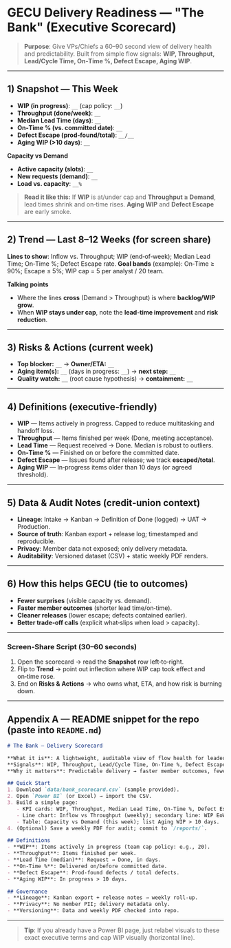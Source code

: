 # GECU Delivery Readiness — "The Bank" (Executive Scorecard)

> **Purpose**: Give VPs/Chiefs a 60–90 second view of delivery health and predictability. Built from simple flow signals: **WIP, Throughput, Lead/Cycle Time, On‑Time %, Defect Escape, Aging WIP**.

---

## 1) Snapshot — This Week

* **WIP (in progress)**: `__` (cap policy: `__`)
* **Throughput (done/week)**: `__`
* **Median Lead Time (days)**: `__`
* **On‑Time % (vs. committed date)**: `__`
* **Defect Escape (prod‑found/total)**: `__/__`
* **Aging WIP (>10 days)**: `__`

**Capacity vs Demand**

* **Active capacity (slots)**: `__`
* **New requests (demand)**: `__`
* **Load vs. capacity**: `__%`

> **Read it like this:** If **WIP** is at/under cap and **Throughput ≥ Demand**, lead times shrink and on‑time rises. **Aging WIP** and **Defect Escape** are early smoke.

---

## 2) Trend — Last 8–12 Weeks (for screen share)

**Lines to show**: Inflow vs. Throughput; WIP (end‑of‑week); Median Lead Time; On‑Time %; Defect Escape rate.
**Goal bands** (example): On‑Time ≥ 90%; Escape ≤ 5%; WIP cap = 5 per analyst / 20 team.

**Talking points**

* Where the lines **cross** (Demand > Throughput) is where **backlog/WIP grow**.
* When **WIP stays under cap**, note the **lead‑time improvement** and **risk reduction**.

---

## 3) Risks & Actions (current week)

* **Top blocker:** `__` → **Owner/ETA:** `__`
* **Aging item(s):** `__` (days in progress: `__`) → **next step:** `__`
* **Quality watch:** `__` (root cause hypothesis) → **containment:** `__`

---

## 4) Definitions (executive‑friendly)

* **WIP** — Items actively in progress. Capped to reduce multitasking and handoff loss.
* **Throughput** — Items finished per week (Done, meeting acceptance).
* **Lead Time** — Request received → Done. Median is robust to outliers.
* **On‑Time %** — Finished on or before the committed date.
* **Defect Escape** — Issues found after release; we track **escaped/total**.
* **Aging WIP** — In‑progress items older than 10 days (or agreed threshold).

---

## 5) Data & Audit Notes (credit‑union context)

* **Lineage**: Intake → Kanban → Definition of Done (logged) → UAT → Production.
* **Source of truth**: Kanban export + release log; timestamped and reproducible.
* **Privacy**: Member data not exposed; only delivery metadata.
* **Auditability**: Versioned dataset (CSV) + static weekly PDF renders.

---

## 6) How this helps GECU (tie to outcomes)

* **Fewer surprises** (visible capacity vs. demand).
* **Faster member outcomes** (shorter lead time/on‑time).
* **Cleaner releases** (lower escape; defects contained earlier).
* **Better trade‑off calls** (explicit what‑slips when load > capacity).

---

### Screen‑Share Script (30–60 seconds)

1. Open the scorecard → read the **Snapshot** row left‑to‑right.
2. Flip to **Trend** → point out inflection where WIP cap took effect and on‑time rose.
3. End on **Risks & Actions** → who owns what, ETA, and how risk is burning down.

---

## Appendix A — README snippet for the repo (paste into `README.md`)

```markdown
# The Bank — Delivery Scorecard

**What it is**: A lightweight, auditable view of flow health for leadership.  
**Signals**: WIP, Throughput, Lead/Cycle Time, On‑Time %, Defect Escape, Aging WIP.  
**Why it matters**: Predictable delivery → faster member outcomes, fewer escalations.

## Quick Start
1. Download `data/bank_scorecard.csv` (sample provided).  
2. Open `Power BI` (or Excel) → import the CSV.  
3. Build a simple page:
   - KPI cards: WIP, Throughput, Median Lead Time, On‑Time %, Defect Escape rate.
   - Line chart: Inflow vs Throughput (weekly); secondary line: WIP EoW.
   - Table: Capacity vs Demand (this week); list Aging WIP > 10 days.
4. (Optional) Save a weekly PDF for audit; commit to `/reports/`.

## Definitions
- **WIP**: Items actively in progress (team cap policy: e.g., 20).  
- **Throughput**: Items finished per week.  
- **Lead Time (median)**: Request → Done, in days.  
- **On‑Time %**: Delivered on/before committed date.  
- **Defect Escape**: Prod‑found defects / total defects.  
- **Aging WIP**: In progress > 10 days.

## Governance
- **Lineage**: Kanban export + release notes → weekly roll‑up.  
- **Privacy**: No member PII; delivery metadata only.  
- **Versioning**: Data and weekly PDF checked into repo.
```

---

> **Tip**: If you already have a Power BI page, just relabel visuals to these exact executive terms and cap WIP visually (horizontal line).
